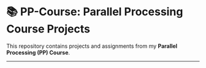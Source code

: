 # 📚 PP-Course: Parallel Processing Course Projects

This repository contains projects and assignments from my **Parallel Processing (PP) Course**.

---


